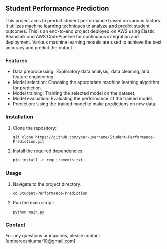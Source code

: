 ## Student Performance Prediction

This project aims to predict student performance based on various factors. It utilizes machine learning techniques to analyze and predict student outcomes. This is an end-to-end project deployed on AWS using Elastic Beanstalk and AWS CodePipeline for continuous integration and deployment. Various machine learning models are used to achieve the best accuracy and predict the output.

### Features

- Data preprocessing: Exploratory data analysis, data cleaning, and feature engineering.
- Model selection: Choosing the appropriate machine learning algorithm for prediction.
- Model training: Training the selected model on the dataset.
- Model evaluation: Evaluating the performance of the trained model.
- Prediction: Using the trained model to make predictions on new data.

### Installation

1. Clone the repository:

    ```shell
    git clone https://github.com/your-username/Student-Performance-Prediction.git
    ```

2. Install the required dependencies:

    ```shell
    pip install -r requirements.txt
    ```

### Usage

1. Navigate to the project directory:

    ```shell
    cd Student-Performance-Prediction
    ```

2. Run the main script:

    ```shell
    python main.py
    ```

### Contact

For any questions or inquiries, please contact [ambareeshkumar10@gmail.com]